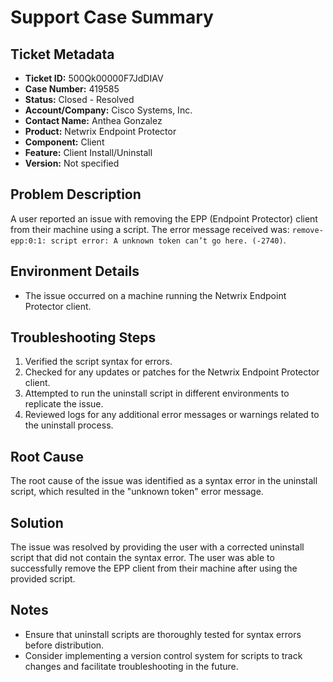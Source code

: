 # Support Case Summary

## Ticket Metadata
- **Ticket ID:** 500Qk00000F7JdDIAV
- **Case Number:** 419585
- **Status:** Closed - Resolved
- **Account/Company:** Cisco Systems, Inc.
- **Contact Name:** Anthea Gonzalez
- **Product:** Netwrix Endpoint Protector
- **Component:** Client
- **Feature:** Client Install/Uninstall
- **Version:** Not specified

## Problem Description
A user reported an issue with removing the EPP (Endpoint Protector) client from their machine using a script. The error message received was: `remove-epp:0:1: script error: A unknown token can’t go here. (-2740)`.

## Environment Details
- The issue occurred on a machine running the Netwrix Endpoint Protector client.

## Troubleshooting Steps
1. Verified the script syntax for errors.
2. Checked for any updates or patches for the Netwrix Endpoint Protector client.
3. Attempted to run the uninstall script in different environments to replicate the issue.
4. Reviewed logs for any additional error messages or warnings related to the uninstall process.

## Root Cause
The root cause of the issue was identified as a syntax error in the uninstall script, which resulted in the "unknown token" error message.

## Solution
The issue was resolved by providing the user with a corrected uninstall script that did not contain the syntax error. The user was able to successfully remove the EPP client from their machine after using the provided script.

## Notes
- Ensure that uninstall scripts are thoroughly tested for syntax errors before distribution.
- Consider implementing a version control system for scripts to track changes and facilitate troubleshooting in the future.